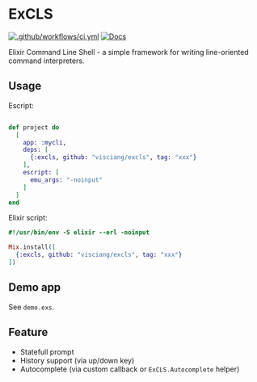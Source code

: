 # ExCLS

[![.github/workflows/ci.yml](https://github.com/visciang/excls/actions/workflows/ci.yml/badge.svg)](https://github.com/visciang/excls/actions/workflows/ci.yml) 
 [![Docs](https://img.shields.io/badge/docs-latest-green.svg)](https://visciang.github.io/excls/readme.html)

Elixir Command Line Shell - a simple framework for writing line-oriented command interpreters.

## Usage

Escript:

```elixir

def project do
  [
    app: :mycli,
    deps: [
      {:excls, github: "visciang/excls", tag: "xxx"}
    ],
    escript: [
      emu_args: "-noinput"
    ]
  ]
end
```

Elixir script:

```elixir
#!/usr/bin/env -S elixir --erl -noinput

Mix.install([
  {:excls, github: "visciang/excls", tag: "xxx"}
])
```

## Demo app

See `demo.exs`.

## Feature

- Statefull prompt
- History support (via up/down key)
- Autocomplete (via custom callback or `ExCLS.Autocomplete` helper)
